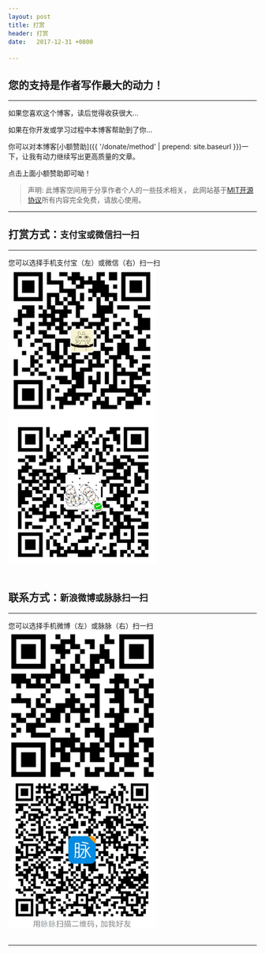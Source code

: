 ```yaml
---
layout: post
title: 打赏
header: 打赏
date:   2017-12-31 +0800

---
```


您的支持是作者写作最大的动力！
------------------------------
<hr>

如果您喜欢这个博客，读后觉得收获很大...

如果在你开发或学习过程中本博客帮助到了你...

你可以对本博客[小额赞助]({{ '/donate/method' | prepend: site.baseurl }})一下，让我有动力继续写出更高质量的文章。

点击上面小额赞助即可呦！


>声明: 此博客空间用于分享作者个人的一些技术相关， 此网站基于[MIT开源协议](https://github.com/luoyan35714/LessOrMore/blob/master/LICENSE)所有内容完全免费，请放心使用。

<hr>

打赏方式：`支付宝或微信扫一扫`
------------------------------

<hr>
您可以选择手机支付宝（左）或微信（右）扫一扫

<img src="/styles/images/zhifubao.png" width = "300" height = "300" alt="支付宝二维码付款给 sinsa"/>
<img src="/styles/images/weixin.png" width = "300" height = "300" alt="微信二维码付款给sinsa"/>

<br>
<br>

联系方式：`新浪微博或脉脉扫一扫`
------------------------------

<hr>
您可以选择手机微博（左）或脉脉（右）扫一扫

<img src="/styles/images/weibo.png" width = "300" height = "300" alt="微博二维码"/>
<img src="/styles/images/maimai.jpeg" width = "300" height = "300" alt="脉脉二维码"/>

<br>
<br>


<hr>

